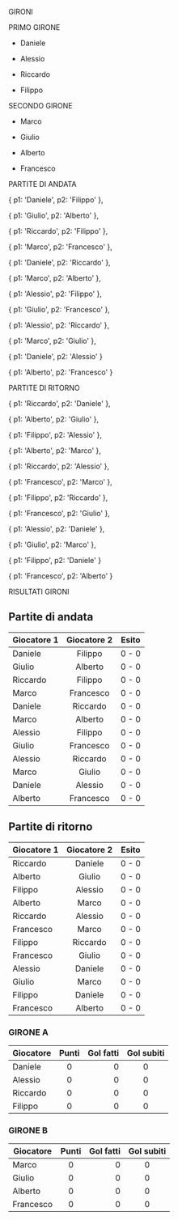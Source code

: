 
GIRONI

PRIMO GIRONE

- Daniele

- Alessio

- Riccardo

- Filippo

SECONDO GIRONE

- Marco

- Giulio

- Alberto

- Francesco

PARTITE DI ANDATA

{ p1: 'Daniele', p2: 'Filippo' },

{ p1: 'Giulio', p2: 'Alberto' },

{ p1: 'Riccardo', p2: 'Filippo' },

{ p1: 'Marco', p2: 'Francesco' },

{ p1: 'Daniele', p2: 'Riccardo' },

{ p1: 'Marco', p2: 'Alberto' },

{ p1: 'Alessio', p2: 'Filippo' },

{ p1: 'Giulio', p2: 'Francesco' },

{ p1: 'Alessio', p2: 'Riccardo' },

{ p1: 'Marco', p2: 'Giulio' },

{ p1: 'Daniele', p2: 'Alessio' }

{ p1: 'Alberto', p2: 'Francesco' }

PARTITE DI RITORNO

{ p1: 'Riccardo', p2: 'Daniele' },

{ p1: 'Alberto', p2: 'Giulio' },

{ p1: 'Filippo', p2: 'Alessio' },

{ p1: 'Alberto', p2: 'Marco' },

{ p1: 'Riccardo', p2: 'Alessio' },

{ p1: 'Francesco', p2: 'Marco' },

{ p1: 'Filippo', p2: 'Riccardo' },

{ p1: 'Francesco', p2: 'Giulio' },

{ p1: 'Alessio', p2: 'Daniele' },

{ p1: 'Giulio', p2: 'Marco' },

{ p1: 'Filippo', p2: 'Daniele' }

{ p1: 'Francesco', p2: 'Alberto' }

RISULTATI GIRONI

## Partite di andata
| Giocatore 1 | Giocatore 2 | Esito
|----------|:-------------:|:------:
| Daniele | Filippo | 0 - 0 |
| Giulio | Alberto | 0 - 0 |
| Riccardo | Filippo | 0 - 0 |
| Marco | Francesco | 0 - 0 |
| Daniele | Riccardo | 0 - 0 |
| Marco | Alberto | 0 - 0 |
| Alessio | Filippo | 0 - 0 |
| Giulio | Francesco | 0 - 0 |
| Alessio | Riccardo | 0 - 0 |
| Marco | Giulio | 0 - 0 |
| Daniele | Alessio | 0 - 0 |
| Alberto | Francesco | 0 - 0 |


## Partite di ritorno
| Giocatore 1 | Giocatore 2 | Esito
|----------|:-------------:|:------:
| Riccardo | Daniele | 0 - 0 |
| Alberto | Giulio | 0 - 0 |
| Filippo | Alessio | 0 - 0 |
| Alberto | Marco | 0 - 0 |
| Riccardo | Alessio | 0 - 0 |
| Francesco | Marco | 0 - 0 |
| Filippo | Riccardo | 0 - 0 |
| Francesco | Giulio | 0 - 0 |
| Alessio | Daniele | 0 - 0 |
| Giulio | Marco | 0 - 0 |
| Filippo | Daniele | 0 - 0 |
| Francesco | Alberto | 0 - 0 |

### GIRONE A

| Giocatore | Punti | Gol fatti | Gol subiti
|----------|:-------------:|------:|:------:|
| Daniele | 0 | 0 | 0 |
| Alessio | 0 | 0 | 0 |
| Riccardo | 0 | 0 | 0 |
| Filippo | 0 | 0 | 0 |

### GIRONE B

| Giocatore | Punti | Gol fatti | Gol subiti
|----------|:-------------:|------:|:------:|
| Marco | 0 | 0 | 0 |
| Giulio | 0 | 0 | 0 |
| Alberto | 0 | 0 | 0 |
| Francesco | 0 | 0 | 0 |
